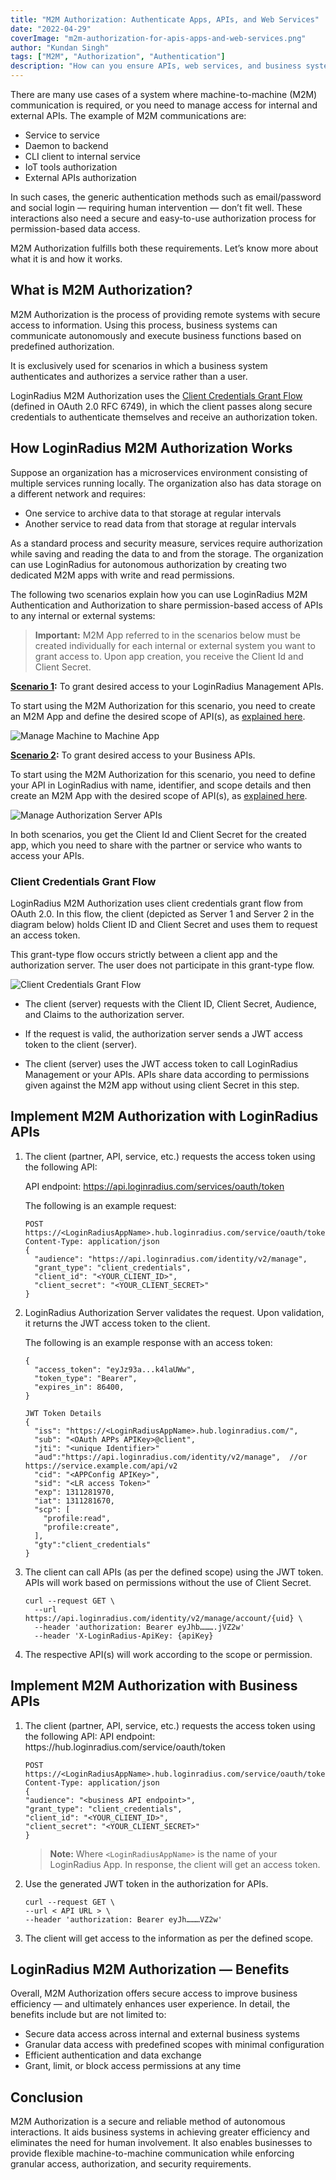 ```yaml
---
title: "M2M Authorization: Authenticate Apps, APIs, and Web Services"
date: "2022-04-29"
coverImage: "m2m-authorization-for-apis-apps-and-web-services.png"
author: "Kundan Singh"
tags: ["M2M", "Authorization", "Authentication"]
description: "How can you ensure APIs, web services, and business systems communicate and access the information securely without human intervention? The answer is machine-to-machine (M2M) authorization."
---
```


There are many use cases of a system where machine-to-machine (M2M) communication is required, or you need to manage access for internal and external APIs. The example of M2M communications are:

- Service to service
- Daemon to backend
- CLI client to internal service
- IoT tools authorization
- External APIs authorization

In such cases, the generic authentication methods such as email/password and social login — requiring human intervention — don’t fit well. These interactions also need a secure and easy-to-use authorization process for permission-based data access.

M2M Authorization fulfills both these requirements. Let’s know more about what it is and how it works.

## What is M2M Authorization?

M2M Authorization is the process of providing remote systems with secure access to information. Using this process, business systems can communicate autonomously and execute business functions based on predefined authorization.

It is exclusively used for scenarios in which a business system authenticates and authorizes a service rather than a user.

LoginRadius M2M Authorization uses the [Client Credentials Grant Flow](#client-credentials-grant-flow) (defined in OAuth 2.0 RFC 6749), in which the client passes along secure credentials to authenticate themselves and receive an authorization token.

## How LoginRadius M2M Authorization Works

Suppose an organization has a microservices environment consisting of multiple services running locally. The organization also has data storage on a different network and requires:

- One service to archive data to that storage at regular intervals
- Another service to read data from that storage at regular intervals

As a standard process and security measure, services require authorization while saving and reading the data to and from the storage. The organization can use LoginRadius for autonomous authorization by creating two dedicated M2M apps with write and read permissions.

The following two scenarios explain how you can use LoginRadius M2M Authentication and Authorization to share permission-based access of APIs to any internal or external systems:

> **Important:** M2M App referred to in the scenarios below must be created individually for each internal or external system you want to grant access to. Upon app creation, you receive the Client Id and Client Secret.

**[Scenario 1](#implement-m2m-authorization-with-loginradius-apis):** To grant desired access to your LoginRadius Management APIs.

To start using the M2M Authorization for this scenario, you need to create an M2M App and define the desired scope of API(s), as [explained here](https://www.loginradius.com/docs/api/v2/single-sign-on/Machine-to-Machine/overview/#adminconsoleconfigurationformmauthentication3).

![Manage Machine to Machine App](manage-machine-to-machine-app.png)

**[Scenario 2](#implement-m2m-authorization-with-business-apis):** To grant desired access to your Business APIs.

To start using the M2M Authorization for this scenario, you need to define your API in LoginRadius with name, identifier, and scope details and then create an M2M App with the desired scope of API(s), as [explained here](https://www.loginradius.com/docs/api/v2/single-sign-on/Machine-to-Machine/overview/#adminconsoleconfigurationformmauthentication3). 

![Manage Authorization Server APIs](manage-authorization-server-apis.png)

In both scenarios, you get the Client Id and Client Secret for the created app, which you need to share with the partner or service who wants to access your APIs.

### Client Credentials Grant Flow
LoginRadius M2M Authorization uses client credentials grant flow from OAuth 2.0. In this flow, the client (depicted as Server 1 and Server 2 in the diagram below) holds Client ID and Client Secret and uses them to request an access token.

This grant-type flow occurs strictly between a client app and the authorization server. The user does not participate in this grant-type flow.

![Client Credentials Grant Flow](client-credentials-grant-flow.png)

- The client (server) requests with the Client ID, Client Secret, Audience, and Claims to the authorization server.

- If the request is valid, the authorization server sends a JWT access token to the client (server). 

- The client (server) uses the JWT access token to call LoginRadius Management or your APIs. APIs share data according to permissions given against the M2M app without using client Secret in this step.

## Implement M2M Authorization with LoginRadius APIs
1. The client (partner, API, service, etc.) requests the access token using the following API:
  
    API endpoint: https://api.loginradius.com/services/oauth/token

    The following is an example request:

    ```
    POST https://<LoginRadiusAppName>.hub.loginradius.com/service/oauth/token
    Content-Type: application/json
    {
      "audience": "https://api.loginradius.com/identity/v2/manage",
      "grant_type": "client_credentials",
      "client_id": "<YOUR_CLIENT_ID>",
      "client_secret": "<YOUR_CLIENT_SECRET>"
    }
    ```

2. LoginRadius Authorization Server validates the request. Upon validation, it returns the JWT access token to the client.
 
    The following is an example response with an access token:

    ```
    {
      "access_token": "eyJz93a...k4laUWw",
      "token_type": "Bearer",
      "expires_in": 86400,
    }
    
    JWT Token Details
    {
      "iss": "https://<LoginRadiusAppName>.hub.loginradius.com/",
      "sub": "<OAuth APPs APIKey>@client",
      "jti": "<unique Identifier>"
      "aud":"https://api.loginradius.com/identity/v2/manage",  //or https://service.example.com/api/v2
      "cid": "<APPConfig APIKey>",
      "sid": "<LR access Token>"  
      "exp": 1311281970,
      "iat": 1311281670,
      "scp": [
        "profile:read",
        "profile:create",
      ],
      "gty":"client_credentials"
    }
    ```

3. The client can call APIs (as per the defined scope) using the JWT token. APIs will work based on permissions without the use of Client Secret.

    ```
    curl --request GET \
      --url https://api.loginradius.com/identity/v2/manage/account/{uid} \
      --header 'authorization: Bearer eyJhb……….jVZ2w'
      --header 'X-LoginRadius-ApiKey: {apiKey}
    ```
 
4. The respective API(s) will work according to the scope or permission.

## Implement M2M Authorization with Business APIs 
1. The client (partner, API, service, etc.) requests the access token using the following API:
API endpoint: https://<LoginRadiusAppName>hub.loginradius.com/service/oauth/token

    ```
    POST https://<LoginRadiusAppName>.hub.loginradius.com/service/oauth/token
    Content-Type: application/json
    {
    "audience": "<business API endpoint>",
    "grant_type": "client_credentials",
    "client_id": "<YOUR_CLIENT_ID>",
    "client_secret": "<YOUR_CLIENT_SECRET>"
    }
    ```
    
    > **Note:** Where `<LoginRadiusAppName>` is the name of your LoginRadius App.
    In response, the client will get an access token. 

2. Use the generated JWT token in the authorization for APIs.

    ```
    curl --request GET \
    --url < API URL > \
    --header 'authorization: Bearer eyJh………VZ2w'
    ```
  
3. The client will get access to the information as per the defined scope.
 
## LoginRadius M2M Authorization — Benefits

Overall, M2M Authorization offers secure access to improve business efficiency — and ultimately enhances user experience. In detail, the benefits include but are not limited to:

- Secure data access across internal and external business systems
- Granular data access with predefined scopes with minimal configuration
- Efficient authentication and data exchange 
- Grant, limit, or block access permissions at any time

## Conclusion

M2M Authorization is a secure and reliable method of autonomous interactions. It aids business systems in achieving greater efficiency and eliminates the need for human involvement. It also enables businesses to provide flexible machine-to-machine communication while enforcing granular access, authorization, and security requirements.
